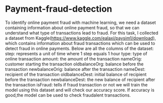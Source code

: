 # Payment-fraud-detection
To identify online payment fraud with machine learning, we need a dataset containing information about online payment fraud, so that we can understand what type of transactions lead to fraud. For this task, I collected a dataset from Kaggle(https://www.kaggle.com/ealaxi/paysim1/download), which contains information about fraud transactions which can be used to detect fraud in online payments. Below are all the columns of the dataset:
step: represents a unit of time where 1 step equals 1 hour
type: type of online transaction
amount: the amount of the transaction
nameOrig: customer starting the transaction
oldbalanceOrg: balance before the transaction
newbalanceOrig: balance after the transaction
nameDest: recipient of the transaction
oldbalanceDest: initial balance of recipient before the transaction
newbalanceDest: the new balance of recipient after the transaction
isFraud: tells if fraud transaction or not
we will train the model using this dataset and will check our accuracy score. If accuracy is good,the model can be used to check fraudalent transactions.
